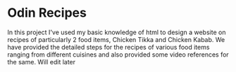 # Odin Recipes
In this project I've used my basic knowledge of html to design a website on recipes of particularly 2 food items, Chicken Tikka and Chicken Kabab.
We have provided the detailed steps for the recipes of various food items ranging from different cuisines and also provided some video references for the same.
Will edit later
